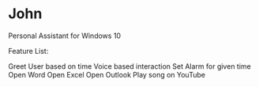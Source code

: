 # John
 Personal Assistant for Windows 10

Feature List:

 Greet User based on time
 Voice based interaction
 Set Alarm for given time
 Open Word
 Open Excel
 Open Outlook
 Play song on YouTube
 
